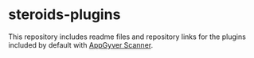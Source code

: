 steroids-plugins
================

This repository includes readme files and repository links for the plugins included by default with [AppGyver Scanner](https://github.com/AppGyver/scanner).
